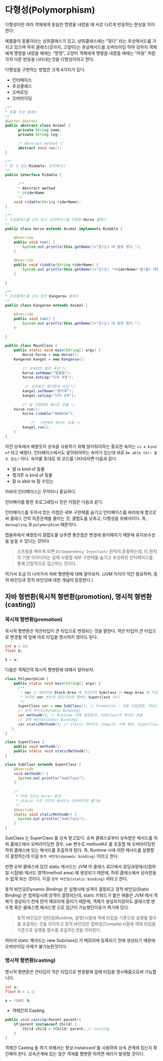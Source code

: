 # 다형성(Polymorphism)

다형성이란 여러 객체에게 동일한 명령을 내렸을 때 서로 다르게 반응하는 현상을 의미한다.

예를들어 동물이라는 상위클래스가 있고, 상위클래스에는 “짖다” 라는 추상메서드를 가지고 있으며 하위 클래스(강아지, 고양이)는 추상메서드를 오버라이딩 하여 
강아지 객체에게 명령을 내렸을 때에는 “멍멍”, 고양이 객체에게 명령을 내렸을 때에는 “야옹” 처럼 각자 다른 반응을 나타내는것을 다형성이라고 한다.

다형성을 구현하는 방법은 크게 4가지가 있다.

- 인터페이스
- 추상클래스
- 오버로딩
- 오버라이딩

```java
/**
* 동물 추상 클래스
*/
@Getter @Setter
public abstract class Animal {
	  private String name;
	  private String leg;

	  /* Abstract method */
	  abstract void run();
}

/**
* 탈 수 있는(Ridable) 인터페이스
*/
public interface Ridable {

	  /**
	  * Abstract method 
	  * @riderName
	  */
	void ridable(String riderName);
}

/**
* 추상클래스를 상속 받고 인터페이스를 구현한 Horse 클래스
*/
public class Horse extends Animal implements Ridable {

	@Override
	public void run() {
		System.out.println(this.getName()+"은(는) 네 발로 뛴다.");
	}
  
	@Override
	public void ridable(String riderName) {
		System.out.println(this.getName()+"은(는) "+riderName+"을(를) 태울 수 있다.");
	}
  
}

/**
* 추상클래스를 상속 받은 Kangaroo 클래스
*/
public class Kangaroo extends Animal {

	@Override
	public void run() {
		System.out.println(this.getName()+"은(는) 네 발로 뛴다.");
	}
  
}

public class MainClass {
	public static void main(String[] args) {
		Horse horse = new Horse();
    Kangaroo kangol = new Kangaroo();
    
		/* 상속받은 말의 속성 */
		horse.setName("얼룩말");
		horse.setLeg("다리 4개");
    
   		 /* 상속받은 캥거루의 속성 */
		kangol.setName("캥거루");
		kangol.setLeg("다리 4개");
    
		/* 말 구현체의 메서드 호출 */
    horse.run();
		horse.ridable("BAEKJH");
    
	        /*  구현체의 메서드 호출 */
		kangol.run();
	}
}
```

이전 상속에서 배웠듯이 상속을 사용하기 위해 알아둬야하는 중요한 숙어는 `is a kind of` 라고 배웠다. 인터페이스에서도 알아둬야하는 숙어가 있는데 바로 `be able to(~ 할 수 있는)` 이다.
숙어를 토대로 위 코드를 나타내자면 다음과 같다.

- 말 is kind of 동물
- 캥거루 is kind of 동물
- 말 is able to 탈 수있는

자바의 인터페이스는 무척이나 중요하다.

인터페이를 통한 프로그래밍시 얻은 이점은 다음과 같다.

인터페이스를 두어서 얻는 이점은 세부 구현체를 숨기고 인터페이스를 바라보게 함으로써 클래스 간의 의존관계를 줄이는 것, 결합도를 낮추고, 다형성을 위해서이다. 즉, `decoupling` 과 `polymorphism` 때문이다.

캡슐화에서 배웠듯이 결합도를 낮추면 좋은점은 변경에 용이해지기 때문에 유지보수성을 높일 수 있다는 것이다.

> 스프링을 배우게 되면 `DI(Dependency Injection)` 원칙이 등장하는데, 이 원칙의 기본 아이디어는 실제 사용할 세부 구현체를 숨기고 추상화된 인터페이스를 통해 간접적으로 접근하는 것이다. 

여기서 조금 더 나아가서 자바 형변환에 대해 알아보자. (JVM 지식이 약간 필요하며, 동적 바인딩과 정적 바인딩에 대한 개념이 등장한다.)

## 자바 형변환(묵시적 형변환(promotion), 명시적 형변환(casting))

### 묵시적 형변환(promotion)

묵시적 형변환은 작은타입이 큰 타입으로 변경되는 것을 말한다. 작은 타입이 큰 타입으로 변경될 때 앞에 따로 타입을 명시하지 않아도 된다.

```java
int a = 10;
float b;

b = a;
```

다음은 객체간의 묵시적 형변환에 대해서 알아보자.

```java
class Polymorphism {
    public static void main(String[] args) {
      /**
       * var 는 메모리의 Stack Area 에 저장되며 Subclass 는 Heap Area 에 저장됩니다. 그리고 스택 영역에 저장된 var 는 힙 영역의 Subclass 를 가리킨다.
       * 하지만 var 변수로 접근가능한 멤버는 Superclass 이다.
       */
      SuperClass var = new SubClass(); // Promotion : 자동 타입변환, Pholymorphism
      // 동적 바인딩(Dynamic Binding)
      var.methodA(); // Runtime 시에 결정된다. SubClass의 메서드 호출
      // 정적 바인딩(Static Binding)
      var.staticMethodA(); // static 메서드는 compile 시에 결정, SuperClass의 메서드 호출
   }
}

class SuperClass {
    public void methodA();
    public static void staticMethodA();
}

class SubClass extends SuperClass {
    @Override
    void methodA() { 
      System.out.println("SubClass");
    }
  
    /*
     * 아래 코드는 Error 발생
     * static 으로 선언된 메서드는 오버라이딩 불가능
     */
    @Override
    static void staticMethodA() { 
      System.out.println("SubClass"); 
    }
}
```

SubClass 는 SuperClass 를 상속 받고있다. 슈퍼 클래스로부터 상속받은 메서드를 하위 클래스에서 오버라이딩한 경우, var 변수로 methodA() 를 호출할 때 오버라이딩한 하위 클래스에 있는
메서드를 호출하게 된다. 즉, Runtime 시에 어떤 메서드를 실행할지 결정하는데 이걸 `동적 바인딩(dynamic binding)` 이라고 한다.

반면 슈퍼 클래스에 있던 static 메서드는 JVM 의 클래스 로더에서 로딩과정에서(컴파일 시점에) 메서드 영역(method area) 에 생성되기 때문에, 하위 클래스에서 상속받을 수 없게 되는 것이다.
이걸 `정적 바인딩(static binding)` 이라고 한다.

동적 바인딩(Dynamic Binding) 은 실행시에 성격이 결정되고 정적 바인딩(Static Binding) 은 컴파일시에 성격이 결정되는데, static 키워드가 붙은 애들은 JVM 에서 객체가 생성되기 전에 먼저 메모리에 올리기 때문에, 객체가 생성되지않아도 클래스명.변수명 혹은 클래스명.메서드명 으로 접근이 가능했던이유가 여기에 있다.

> 동적 바인딩은 런타임(Runtime, 실행)시점에 객체 타입을 기준으로 실행될 함수를 호출하는 것을 의미하고 정적 바인딩은 컴파일(Compile)시점에 객체 타입을 기준으로 실행될 함수를 호출하는것을 의미한다.

따라서 static 메서드는 new Subclass() 가 메모리에 등록되기 전에 생성되기 때문에 오버라이딩 자체가 불가능한것이다.

### 명시적 형변환(casting)

명시적 형변환은 큰타입이 작은 타입으로 변경될때 앞에 타입을 명시해줌으로써 가능합니다.

```java
int a;
float b = 1.1;

a = (int) b;
```

- 객체간의 Casting

```java
public void casting(Parent parent){
	if(parent instanceof Child) {
		Child child = (Child) parent; // Casting
	}
}
```

객체간 Casting 을 하기 위해서는 항상 instanceof 를 사용하여 상속 관계에 있는지 확인해야 한다. 상속관계에 있는 않은 객체를 형변환 하려면 에러가 발생할 것이다.
